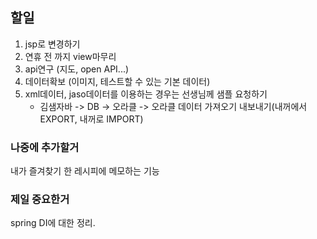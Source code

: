 ## 할일

1. jsp로 변경하기
2. 연휴 전 까지 view마무리
3. api연구 (지도, open API...)
4. 데이터확보 (이미지, 테스트할 수 있는 기본 데이터)
5. xml데이터, jaso데이터를 이용하는 경우는 선생님께 샘플 요청하기
   -  김샘자바 -> DB -> 오라클 -> 오라클 데이터 가져오기 내보내기(내꺼에서 EXPORT, 내꺼로 IMPORT)

### 나중에 추가할거

내가 즐겨찾기 한 레시피에 메모하는 기능

### 제일 중요한거

spring DI에 대한 정리.